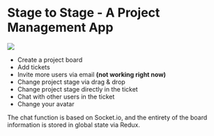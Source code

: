 <h1>Stage to Stage - A Project Management App</h1>

<a href="http://carlottafrommer.com/wp-content/uploads/2020/06/sts.mp4" target="_blank"><img src="http://carlottafrommer.com/wp-content/uploads/2020/06/sts-rm-1024x454.gif" /></a>

<ul>
  <li>Create a project board</li>  
  <li>Add tickets</li>
  <li>Invite more users via email <strong>(not working right now)</strong></li>
  <li>Change project stage via drag & drop</li>
  <li>Change project stage directly in the ticket</li>
  <li>Chat with other users in the ticket</li>
  <li>Change your avatar</li>
</ul>

<p>The chat function is based on Socket.io, and the entirety of the board information is stored in global state via Redux.</p>
